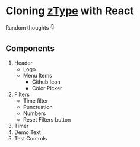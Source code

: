 # Cloning [zType](https://ztype.ziadev.com/) with React

Random thoughts 👇

## Components

1.  Header
    - Logo
    - Menu Items
      - Github Icon
      - Color Picker
2.  Filters
    - Time filter
    - Punctuation
    - Numbers
    - Reset Filters button
3.  Timer
4.  Demo Text
5.  Test Controls
